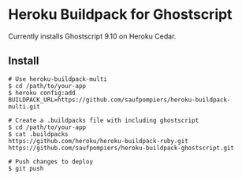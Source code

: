 # Heroku Buildpack for Ghostscript

Currently installs Ghostscript 9.10 on Heroku Cedar.

## Install

    # Use heroku-buildpack-multi
    $ cd /path/to/your-app
    $ heroku config:add BUILDPACK_URL=https://github.com/saufpompiers/heroku-buildpack-multi.git

    # Create a .buildpacks file with including ghostscript
    $ cd /path/to/your-app
    $ cat .buildpacks
    https://github.com/heroku/heroku-buildpack-ruby.git
    https://github.com/saufpompiers/heroku-buildpack-ghostscript.git

    # Push changes to deploy
    $ git push
